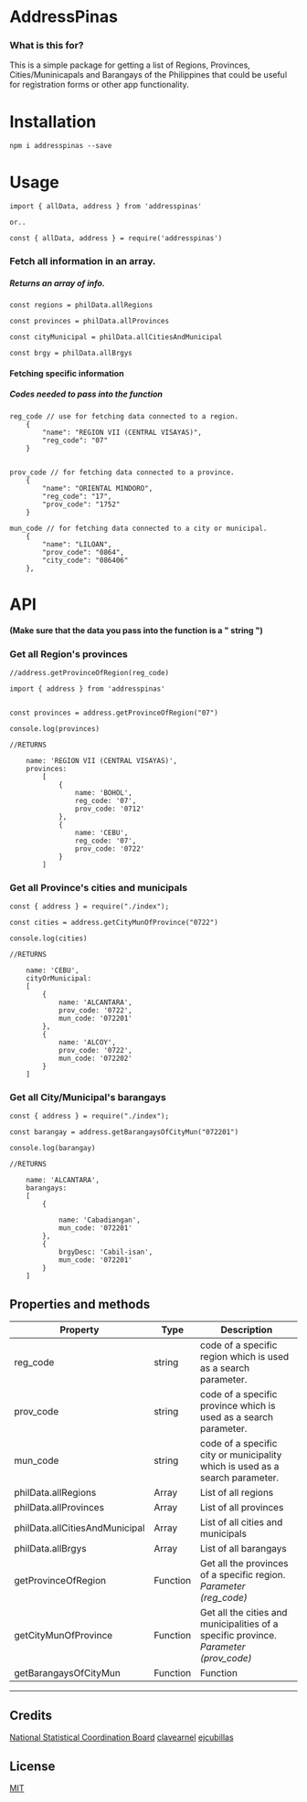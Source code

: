 # AddressPinas

### What is this for?

This is a simple package for getting a  list of Regions, Provinces, Cities/Muninicapals and Barangays of the Philippines that could be useful for registration forms or other app functionality.

# Installation

    npm i addresspinas --save


# Usage
    import { allData, address } from 'addresspinas'

    or..

    const { allData, address } = require('addresspinas') 

### Fetch all information in an array.

##### Returns an array of info.

    const regions = philData.allRegions

    const provinces = philData.allProvinces

    const cityMunicipal = philData.allCitiesAndMunicipal

    const brgy = philData.allBrgys

#### Fetching specific information

##### Codes needed to pass into the function

    reg_code // use for fetching data connected to a region.
        {
            "name": "REGION VII (CENTRAL VISAYAS)",
            "reg_code": "07"
        }


    prov_code // for fetching data connected to a province.
        {
            "name": "ORIENTAL MINDORO",
            "reg_code": "17",
            "prov_code": "1752"
        }

    mun_code // for fetching data connected to a city or municipal.
        {
            "name": "LILOAN",
            "prov_code": "0864",
            "city_code": "086406"
        },

# API

#### (Make sure that the data you pass into the function is a " string ")

### Get all Region's provinces

    //address.getProvinceOfRegion(reg_code)

    import { address } from 'addresspinas'


    const provinces = address.getProvinceOfRegion("07")

    console.log(provinces)

    //RETURNS

        name: 'REGION VII (CENTRAL VISAYAS)',
        provinces:
            [
                {
                    name: 'BOHOL',
                    reg_code: '07',
                    prov_code: '0712'
                },
                {
                    name: 'CEBU',
                    reg_code: '07',
                    prov_code: '0722'
                }
            ]
    

### Get all Province's cities and municipals


    const { address } = require("./index");

    const cities = address.getCityMunOfProvince("0722")

    console.log(cities)

    //RETURNS
    
        name: 'CEBU',
        cityOrMunicipal:
        [
            {
                name: 'ALCANTARA',
                prov_code: '0722',
                mun_code: '072201'
            },
            {
                name: 'ALCOY',
                prov_code: '0722',
                mun_code: '072202'
            }
        ]
    

### Get all City/Municipal's barangays

    const { address } = require("./index");
   
    const barangay = address.getBarangaysOfCityMun("072201")

    console.log(barangay)

    //RETURNS

        name: 'ALCANTARA',
        barangays:
        [
            {

                name: 'Cabadiangan',
                mun_code: '072201'
            },
            {
                brgyDesc: 'Cabil-isan',
                mun_code: '072201'
            }
        ]
    



## Properties and methods
| Property  | Type  |  Description |
| ------------ | ------------ | ------------ |
| reg_code  | string  | code of a specific region which is used as a search parameter.  |
| prov_code  | string  | code of a specific province which is used as a search parameter.  |
| mun_code  |  string | code of a specific city or municipality which is used as a search parameter.  |
| philData.allRegions  |  Array | List of all regions  |
| philData.allProvinces  |  Array | List of all provinces  |
| philData.allCitiesAndMunicipal  |  Array | List of all cities and municipals  |
| philData.allBrgys  |  Array | List of all barangays  |
| getProvinceOfRegion  |  Function | Get all the provinces of a specific region. *Parameter (reg_code)* |
| getCityMunOfProvince  |  Function |  Get all the cities and municipalities of a specific province. *Parameter (prov_code)*|
| getBarangaysOfCityMun  |  Function |  Function |  Get all the barangays of a specific city of municipality. *Parameter (mun_code)*|


------------





## Credits
[National Statistical Coordination Board](http://www.nscb.gov.ph/ "National Statistical Coordination Board")
[clavearnel](https://github.com/clavearnel/philippines-region-province-citymun-brgy "clavearnel")
[ejcubillas](https://github.com/ejcubillas "ejcubillas")


## License 
[MIT](https://github.com/darklight721/philippines/blob/master/LICENSE "MIT")
